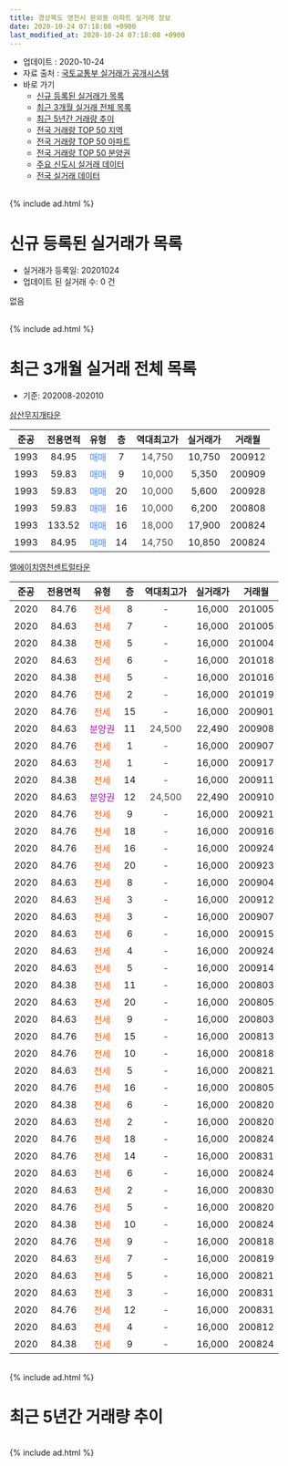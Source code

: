 ```yaml
---
title: 경상북도 영천시 문외동 아파트 실거래 정보
date: 2020-10-24 07:18:08 +0900
last_modified_at: 2020-10-24 07:18:08 +0900
---
```


* 업데이트 : 2020-10-24
* 자료 출처 : [국토교통부 실거래가 공개시스템](http://rt.molit.go.kr)
* 바로 가기
    * [신규 등록된 실거래가 목록](#신규-등록된-실거래가-목록)
    * [최근 3개월 실거래 전체 목록](#최근-3개월-실거래-전체-목록)
    * [최근 5년간 거래량 추이](#최근-5년간-거래량-추이)
    * [전국 거래량 TOP 50 지역](https://inasie.github.io/apt-trade-info/최근-3개월-전국에서-가장-거래가-많이-발생한-지역)
    * [전국 거래량 TOP 50 아파트](https://inasie.github.io/apt-trade-info/최근-3개월-전국에서-가장-거래가-많이-발생한-아파트)
    * [전국 거래량 TOP 50 분양권](https://inasie.github.io/apt-trade-info/최근-3개월-전국에서-가장-거래가-많이-발생한-분양권)
    * [주요 신도시 실거래 데이터](https://inasie.github.io/apt-trade-info/주요-신도시)
    * [전국 실거래 데이터](https://inasie.github.io/apt-trade-info/전국)
<br>
{% include ad.html %}
<br>

# 신규 등록된 실거래가 목록
* 실거래가 등록일: 20201024
* 업데이트 된 실거래 수: 0 건

없음

<br>
{% include ad.html %}
<br>

# 최근 3개월 실거래 전체 목록
* 기준: 202008-202010


[삼산무지개타운](https://search.naver.com/search.naver?query=%EA%B2%BD%EC%83%81%EB%B6%81%EB%8F%84+%EC%98%81%EC%B2%9C%EC%8B%9C+%EB%AC%B8%EC%99%B8%EB%8F%99+%EC%82%BC%EC%82%B0%EB%AC%B4%EC%A7%80%EA%B0%9C%ED%83%80%EC%9A%B4)

|준공|전용면적|유형|층|역대최고가|실거래가|거래월|
|:---:|:---:|:---:|:---:|:---:|:---:|:---:|
|1993|84.95|<span style="color:#4285f3">매매</span>|7|<span style="color:#444444">14,750</span>|10,750|200912|
|1993|59.83|<span style="color:#4285f3">매매</span>|9|<span style="color:#444444">10,000</span>|5,350|200909|
|1993|59.83|<span style="color:#4285f3">매매</span>|20|<span style="color:#444444">10,000</span>|5,600|200928|
|1993|59.83|<span style="color:#4285f3">매매</span>|16|<span style="color:#444444">10,000</span>|6,200|200808|
|1993|133.52|<span style="color:#4285f3">매매</span>|16|<span style="color:#444444">18,000</span>|17,900|200824|
|1993|84.95|<span style="color:#4285f3">매매</span>|14|<span style="color:#444444">14,750</span>|10,850|200824|

[엘에이치영천센트럴타운](https://search.naver.com/search.naver?query=%EA%B2%BD%EC%83%81%EB%B6%81%EB%8F%84+%EC%98%81%EC%B2%9C%EC%8B%9C+%EB%AC%B8%EC%99%B8%EB%8F%99+%EC%97%98%EC%97%90%EC%9D%B4%EC%B9%98%EC%98%81%EC%B2%9C%EC%84%BC%ED%8A%B8%EB%9F%B4%ED%83%80%EC%9A%B4)

|준공|전용면적|유형|층|역대최고가|실거래가|거래월|
|:---:|:---:|:---:|:---:|:---:|:---:|:---:|
|2020|84.76|<span style="color:#ff5a00">전세</span>|8|<span style="color:#444444">-</span>|16,000|201005|
|2020|84.63|<span style="color:#ff5a00">전세</span>|7|<span style="color:#444444">-</span>|16,000|201005|
|2020|84.38|<span style="color:#ff5a00">전세</span>|5|<span style="color:#444444">-</span>|16,000|201004|
|2020|84.63|<span style="color:#ff5a00">전세</span>|6|<span style="color:#444444">-</span>|16,000|201018|
|2020|84.38|<span style="color:#ff5a00">전세</span>|5|<span style="color:#444444">-</span>|16,000|201016|
|2020|84.76|<span style="color:#ff5a00">전세</span>|2|<span style="color:#444444">-</span>|16,000|201019|
|2020|84.76|<span style="color:#ff5a00">전세</span>|15|<span style="color:#444444">-</span>|16,000|200901|
|2020|84.63|<span style="color:#9C11A5">분양권</span>|11|<span style="color:#444444">24,500</span>|22,490|200908|
|2020|84.76|<span style="color:#ff5a00">전세</span>|1|<span style="color:#444444">-</span>|16,000|200907|
|2020|84.63|<span style="color:#ff5a00">전세</span>|1|<span style="color:#444444">-</span>|16,000|200917|
|2020|84.38|<span style="color:#ff5a00">전세</span>|14|<span style="color:#444444">-</span>|16,000|200911|
|2020|84.63|<span style="color:#9C11A5">분양권</span>|12|<span style="color:#444444">24,500</span>|22,490|200910|
|2020|84.76|<span style="color:#ff5a00">전세</span>|9|<span style="color:#444444">-</span>|16,000|200921|
|2020|84.76|<span style="color:#ff5a00">전세</span>|18|<span style="color:#444444">-</span>|16,000|200916|
|2020|84.76|<span style="color:#ff5a00">전세</span>|16|<span style="color:#444444">-</span>|16,000|200924|
|2020|84.76|<span style="color:#ff5a00">전세</span>|20|<span style="color:#444444">-</span>|16,000|200923|
|2020|84.63|<span style="color:#ff5a00">전세</span>|8|<span style="color:#444444">-</span>|16,000|200904|
|2020|84.63|<span style="color:#ff5a00">전세</span>|3|<span style="color:#444444">-</span>|16,000|200912|
|2020|84.63|<span style="color:#ff5a00">전세</span>|3|<span style="color:#444444">-</span>|16,000|200907|
|2020|84.63|<span style="color:#ff5a00">전세</span>|6|<span style="color:#444444">-</span>|16,000|200915|
|2020|84.63|<span style="color:#ff5a00">전세</span>|4|<span style="color:#444444">-</span>|16,000|200924|
|2020|84.63|<span style="color:#ff5a00">전세</span>|5|<span style="color:#444444">-</span>|16,000|200914|
|2020|84.38|<span style="color:#ff5a00">전세</span>|11|<span style="color:#444444">-</span>|16,000|200803|
|2020|84.63|<span style="color:#ff5a00">전세</span>|20|<span style="color:#444444">-</span>|16,000|200805|
|2020|84.63|<span style="color:#ff5a00">전세</span>|9|<span style="color:#444444">-</span>|16,000|200803|
|2020|84.76|<span style="color:#ff5a00">전세</span>|15|<span style="color:#444444">-</span>|16,000|200813|
|2020|84.76|<span style="color:#ff5a00">전세</span>|10|<span style="color:#444444">-</span>|16,000|200818|
|2020|84.63|<span style="color:#ff5a00">전세</span>|5|<span style="color:#444444">-</span>|16,000|200821|
|2020|84.76|<span style="color:#ff5a00">전세</span>|16|<span style="color:#444444">-</span>|16,000|200805|
|2020|84.38|<span style="color:#ff5a00">전세</span>|6|<span style="color:#444444">-</span>|16,000|200820|
|2020|84.63|<span style="color:#ff5a00">전세</span>|2|<span style="color:#444444">-</span>|16,000|200820|
|2020|84.76|<span style="color:#ff5a00">전세</span>|18|<span style="color:#444444">-</span>|16,000|200824|
|2020|84.76|<span style="color:#ff5a00">전세</span>|14|<span style="color:#444444">-</span>|16,000|200831|
|2020|84.63|<span style="color:#ff5a00">전세</span>|6|<span style="color:#444444">-</span>|16,000|200824|
|2020|84.63|<span style="color:#ff5a00">전세</span>|2|<span style="color:#444444">-</span>|16,000|200830|
|2020|84.76|<span style="color:#ff5a00">전세</span>|5|<span style="color:#444444">-</span>|16,000|200820|
|2020|84.38|<span style="color:#ff5a00">전세</span>|10|<span style="color:#444444">-</span>|16,000|200824|
|2020|84.76|<span style="color:#ff5a00">전세</span>|9|<span style="color:#444444">-</span>|16,000|200818|
|2020|84.63|<span style="color:#ff5a00">전세</span>|7|<span style="color:#444444">-</span>|16,000|200819|
|2020|84.63|<span style="color:#ff5a00">전세</span>|5|<span style="color:#444444">-</span>|16,000|200821|
|2020|84.63|<span style="color:#ff5a00">전세</span>|3|<span style="color:#444444">-</span>|16,000|200831|
|2020|84.76|<span style="color:#ff5a00">전세</span>|12|<span style="color:#444444">-</span>|16,000|200831|
|2020|84.63|<span style="color:#ff5a00">전세</span>|4|<span style="color:#444444">-</span>|16,000|200812|
|2020|84.38|<span style="color:#ff5a00">전세</span>|9|<span style="color:#444444">-</span>|16,000|200824|


<br>
{% include ad.html %}
<br>

# 최근 5년간 거래량 추이


<div style="width:100%;">
    <canvas id="deal_progress" height="200"></canvas>
</div>

<script>
new Chart(document.getElementById("deal_progress"), {
    type: 'line',
    data: {
        labels: ['201510','201511','201512','201601','201602','201603','201604','201605','201606','201607','201608','201609','201610','201611','201612','201701','201702','201703','201704','201705','201706','201707','201708','201709','201710','201711','201712','201801','201802','201803','201804','201805','201806','201807','201808','201809','201810','201811','201812','201901','201902','201903','201904','201905','201906','201907','201908','201909','201910','201911','201912','202001','202002','202003','202004','202005','202006','202007','202008','202009','202010'],
        datasets: [{
            label: '매매',
            pointRadius: 1,
            data: [3, 3, 1, 3, 1, 2, 1, 0, 2, 1, 2, 2, 3, 1, 1, 2, 3, 3, 1, 1, 0, 5, 2, 1, 1, 3, 0, 4, 1, 2, 7, 1, 2, 1, 2, 6, 3, 2, 3, 2, 2, 3, 4, 5, 1, 7, 5, 5, 6, 7, 9, 15, 11, 15, 6, 9, 11, 3, 3, 5, 0],
            borderColor: "rgba(255, 201, 14, 1)",
            backgroundColor: "rgba(255, 201, 14, 0.5)",
            fill: false,
            lineTension: 0
        },{
            label: '전월세',
            pointRadius: 1,
            data: [0, 0, 0, 0, 2, 1, 0, 0, 0, 0, 0, 1, 0, 0, 1, 1, 2, 0, 2, 3, 0, 0, 1, 0, 1, 0, 0, 0, 0, 0, 0, 0, 1, 1, 0, 0, 0, 0, 0, 0, 0, 2, 0, 0, 0, 1, 1, 1, 1, 1, 5, 12, 30, 9, 4, 2, 12, 13, 22, 14, 6],
            borderColor: "rgba(0, 141, 185, 1)",
            backgroundColor: "rgba(0, 141, 185, 0.5)",
            fill: false,
            lineTension: 0
        }
        ]
    },
    options: {
        responsive: true,
        title: {
            display: false
        },
        tooltips: {
            mode: 'index',
            intersect: false
        },
        hover: {
            mode: 'nearest',
            intersect: true
        },
        scales: {
            xAxes: [{
                display: true,
                scaleLabel: {
                    display: true,
                    labelString: '년/월'
                }
            }],
            yAxes: [{
                display: true,
                ticks: {
                    suggestedMin: 0,
                },
                scaleLabel: {
                    display: true,
                    labelString: '실거래 수'
                }
            }]
        }
    }
});

</script>


<br>
{% include ad.html %}
<br>


